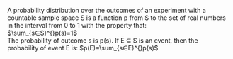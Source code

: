 A probability distribution over the outcomes of an experiment with a countable sample space S is a function p from S to the set
of real numbers in the interval from 0 to 1 with the property that:  
$`\sum_{s∈S}^{}p(s)=1`$  
The probability of outcome s is p(s).  If E ⊆ S is an event, then the probability of event E is:
$`p(E)=\sum_{s∈E}^{}p(s)`$  
